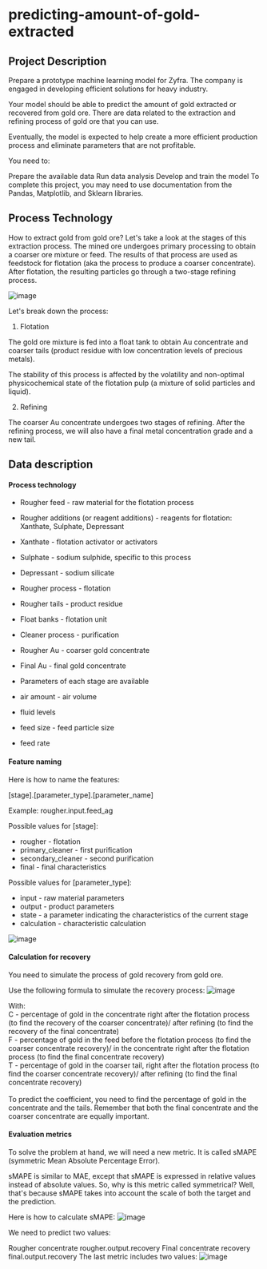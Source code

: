 # predicting-amount-of-gold-extracted

## Project Description
Prepare a prototype machine learning model for Zyfra. The company is engaged in developing efficient solutions for heavy industry.

Your model should be able to predict the amount of gold extracted or recovered from gold ore. There are data related to the extraction and refining process of gold ore that you can use.

Eventually, the model is expected to help create a more efficient production process and eliminate parameters that are not profitable.

You need to:

Prepare the available data
Run data analysis
Develop and train the model
To complete this project, you may need to use documentation from the Pandas, Matplotlib, and Sklearn libraries.

## Process Technology
How to extract gold from gold ore? Let's take a look at the stages of this extraction process.
The mined ore undergoes primary processing to obtain a coarser ore mixture or feed. The results of that process are used as feedstock for flotation (aka the process to produce a coarser concentrate). After flotation, the resulting particles go through a two-stage refining process.

![image](https://github.com/sultanazhari/predicting-amount-of-gold-extracted/assets/89324682/8508de7a-e284-4172-b7f6-14a5add2e44b)


Let's break down the process:

1. Flotation

The gold ore mixture is fed into a float tank to obtain Au concentrate and coarser tails (product residue with low concentration levels of precious metals).

The stability of this process is affected by the volatility and non-optimal physicochemical state of the flotation pulp (a mixture of solid particles and liquid).

2. Refining

The coarser Au concentrate undergoes two stages of refining. After the refining process, we will also have a final metal concentration grade and a new tail.

## Data description
#### Process technology

- Rougher feed - raw material for the flotation process
- Rougher additions (or reagent additions) - reagents for flotation: Xanthate, Sulphate, Depressant
- Xanthate - flotation activator or activators
- Sulphate - sodium sulphide, specific to this process
- Depressant - sodium silicate
- Rougher process - flotation
- Rougher tails - product residue
- Float banks - flotation unit
- Cleaner process - purification
- Rougher Au - coarser gold concentrate
- Final Au - final gold concentrate
- Parameters of each stage are available

- air amount - air volume
- fluid levels
- feed size - feed particle size
- feed rate


#### Feature naming

Here is how to name the features:

[stage].[parameter_type].[parameter_name]

Example: rougher.input.feed_ag

Possible values for [stage]:

- rougher - flotation
- primary_cleaner - first purification
- secondary_cleaner - second purification
- final - final characteristics

Possible values for [parameter_type]:

- input - raw material parameters
- output - product parameters
- state - a parameter indicating the characteristics of the current stage
- calculation - characteristic calculation

![image](https://github.com/sultanazhari/predicting-amount-of-gold-extracted/assets/89324682/8b727096-8dc6-4ebe-a7e5-cd01977fd699)


#### Calculation for recovery
You need to simulate the process of gold recovery from gold ore.

Use the following formula to simulate the recovery process:
![image](https://github.com/sultanazhari/predicting-amount-of-gold-extracted/assets/89324682/bfaeb8f5-2950-4fbb-ba27-76170774942f)


With:
<br>
C - percentage of gold in the concentrate right after the flotation process (to find the recovery of the coarser concentrate)/ after refining (to find the recovery of the final concentrate)<br>
F - percentage of gold in the feed before the flotation process (to find the coarser concentrate recovery)/ in the concentrate right after the flotation process (to find the final concentrate recovery)<br>
T - percentage of gold in the coarser tail, right after the flotation process (to find the coarser concentrate recovery)/ after refining (to find the final concentrate recovery)<br><br>
To predict the coefficient, you need to find the percentage of gold in the concentrate and the tails. Remember that both the final concentrate and the coarser concentrate are equally important.

#### Evaluation metrics
To solve the problem at hand, we will need a new metric. It is called sMAPE (symmetric Mean Absolute Percentage Error). 

sMAPE is similar to MAE, except that sMAPE is expressed in relative values instead of absolute values. So, why is this metric called symmetrical? Well, that's because sMAPE takes into account the scale of both the target and the prediction.

Here is how to calculate sMAPE:
![image](https://github.com/sultanazhari/predicting-amount-of-gold-extracted/assets/89324682/d4cb35b0-fab1-433b-866f-61890b8f4913)


We need to predict two values:

Rougher concentrate rougher.output.recovery
Final concentrate recovery final.output.recovery
The last metric includes two values:
![image](https://github.com/sultanazhari/predicting-amount-of-gold-extracted/assets/89324682/b6227203-aa9d-40ca-a65a-5449cc5b3197)
